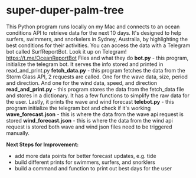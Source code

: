 # super-duper-palm-tree
This Python program runs locally on my Mac and connects to an ocean conditions API to retrieve data for the next 10 days. It's designed to help surfers, swimmers, and snorkelers in Sydney, Australia, by highlighting the best conditions for their activities.
You can access the data with a Telegram bot called SurfReportBot. Look it up on Telegram! https://t.me/OceanReportBot
Files and what they do
**bot.py** - this program, initialize the telegram bot. It serves the info stored and printed in read_and_print.py
**fetch_data.py** - this program fetches the data from the Storm Glass API, 2 requests are called. One for the wave data, size, period and direction. And one for the wind data, speed, and direction
**read_and_print.py** - this program stores the data from the fetch_data file and stores in a dictionary. It has a few functions to simplify the raw data for the user. Lastly, it prints the wave and wind forecast
**telebot.py** - this program initialize the telegram bot and check if it's working
**wave_forecast.json** - this is where the data from the wave api request is stored 
**wind_forecast.json** - this is where the data from the wind api request is stored 
both wave and wind json files need to be triggered manually.

**Next Steps for Improvement:**

- add more data points for better forecast updates, e.g. tide
- build different prints for swimmers, surfers, and snorklers
- build a command and function to print out best days for the user
